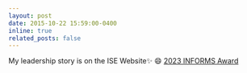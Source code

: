```yaml
---
layout: post
date: 2015-10-22 15:59:00-0400
inline: true
related_posts: false
---
```


My leadership story is on the ISE Website✨ 😄 <a href="https://ise.osu.edu/news/2023/11/ohio-state-informs-earns-magna-cum-laude-award">2023 INFORMS Award</a>
